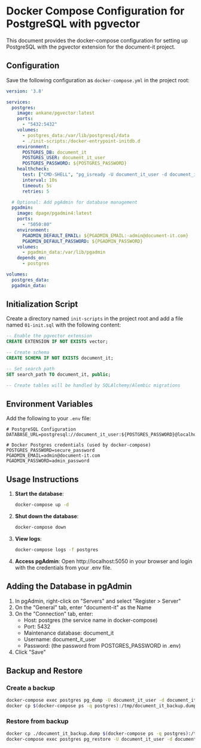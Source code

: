 # Docker Compose Configuration for PostgreSQL with pgvector

This document provides the docker-compose configuration for setting up PostgreSQL with the pgvector extension for the document-it project.

## Configuration

Save the following configuration as `docker-compose.yml` in the project root:

```yaml
version: '3.8'

services:
  postgres:
    image: ankane/pgvector:latest
    ports:
      - "5432:5432"
    volumes:
      - postgres_data:/var/lib/postgresql/data
      - ./init-scripts:/docker-entrypoint-initdb.d
    environment:
      POSTGRES_DB: document_it
      POSTGRES_USER: document_it_user
      POSTGRES_PASSWORD: ${POSTGRES_PASSWORD}
    healthcheck:
      test: ["CMD-SHELL", "pg_isready -U document_it_user -d document_it"]
      interval: 10s
      timeout: 5s
      retries: 5

  # Optional: Add pgAdmin for database management
  pgadmin:
    image: dpage/pgadmin4:latest
    ports:
      - "5050:80"
    environment:
      PGADMIN_DEFAULT_EMAIL: ${PGADMIN_EMAIL:-admin@document-it.com}
      PGADMIN_DEFAULT_PASSWORD: ${PGADMIN_PASSWORD}
    volumes:
      - pgadmin_data:/var/lib/pgadmin
    depends_on:
      - postgres

volumes:
  postgres_data:
  pgadmin_data:
```

## Initialization Script

Create a directory named `init-scripts` in the project root and add a file named `01-init.sql` with the following content:

```sql
-- Enable the pgvector extension
CREATE EXTENSION IF NOT EXISTS vector;

-- Create schema
CREATE SCHEMA IF NOT EXISTS document_it;

-- Set search path
SET search_path TO document_it, public;

-- Create tables will be handled by SQLAlchemy/Alembic migrations
```

## Environment Variables

Add the following to your `.env` file:

```
# PostgreSQL Configuration
DATABASE_URL=postgresql://document_it_user:${POSTGRES_PASSWORD}@localhost:5432/document_it

# Docker Postgres credentials (used by docker-compose)
POSTGRES_PASSWORD=secure_password
PGADMIN_EMAIL=admin@document-it.com
PGADMIN_PASSWORD=admin_password
```

## Usage Instructions

1. **Start the database**:
   ```bash
   docker-compose up -d
   ```

2. **Shut down the database**:
   ```bash
   docker-compose down
   ```

3. **View logs**:
   ```bash
   docker-compose logs -f postgres
   ```

4. **Access pgAdmin**:
   Open http://localhost:5050 in your browser and login with the credentials from your .env file.

## Adding the Database in pgAdmin

1. In pgAdmin, right-click on "Servers" and select "Register > Server"
2. On the "General" tab, enter "document-it" as the Name
3. On the "Connection" tab, enter:
   - Host: postgres (the service name in docker-compose)
   - Port: 5432
   - Maintenance database: document_it
   - Username: document_it_user
   - Password: (the password from POSTGRES_PASSWORD in .env)
4. Click "Save"

## Backup and Restore

### Create a backup

```bash
docker-compose exec postgres pg_dump -U document_it_user -d document_it -F c -f /tmp/document_it_backup.dump
docker cp $(docker-compose ps -q postgres):/tmp/document_it_backup.dump ./document_it_backup.dump
```

### Restore from backup

```bash
docker cp ./document_it_backup.dump $(docker-compose ps -q postgres):/tmp/document_it_backup.dump
docker-compose exec postgres pg_restore -U document_it_user -d document_it -c /tmp/document_it_backup.dump